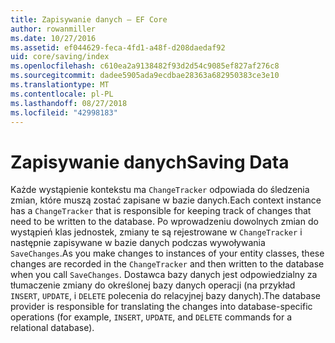 ```yaml
---
title: Zapisywanie danych — EF Core
author: rowanmiller
ms.date: 10/27/2016
ms.assetid: ef044629-feca-4fd1-a48f-d208daedaf92
uid: core/saving/index
ms.openlocfilehash: c610ea2a9138482f93d2d54c9085ef827af276c8
ms.sourcegitcommit: dadee5905ada9ecdbae28363a682950383ce3e10
ms.translationtype: MT
ms.contentlocale: pl-PL
ms.lasthandoff: 08/27/2018
ms.locfileid: "42998183"
---
```

# <a name="saving-data"></a><span data-ttu-id="b62d0-102">Zapisywanie danych</span><span class="sxs-lookup"><span data-stu-id="b62d0-102">Saving Data</span></span>

<span data-ttu-id="b62d0-103">Każde wystąpienie kontekstu ma `ChangeTracker` odpowiada do śledzenia zmian, które muszą zostać zapisane w bazie danych.</span><span class="sxs-lookup"><span data-stu-id="b62d0-103">Each context instance has a `ChangeTracker` that is responsible for keeping track of changes that need to be written to the database.</span></span> <span data-ttu-id="b62d0-104">Po wprowadzeniu dowolnych zmian do wystąpień klas jednostek, zmiany te są rejestrowane w `ChangeTracker` i następnie zapisywane w bazie danych podczas wywoływania `SaveChanges`.</span><span class="sxs-lookup"><span data-stu-id="b62d0-104">As you make changes to instances of your entity classes, these changes are recorded in the `ChangeTracker` and then written to the database when you call `SaveChanges`.</span></span> <span data-ttu-id="b62d0-105">Dostawca bazy danych jest odpowiedzialny za tłumaczenie zmiany do określonej bazy danych operacji (na przykład `INSERT`, `UPDATE`, i `DELETE` polecenia do relacyjnej bazy danych).</span><span class="sxs-lookup"><span data-stu-id="b62d0-105">The database provider is responsible for translating the changes into database-specific operations (for example, `INSERT`, `UPDATE`, and `DELETE` commands for a relational database).</span></span>
